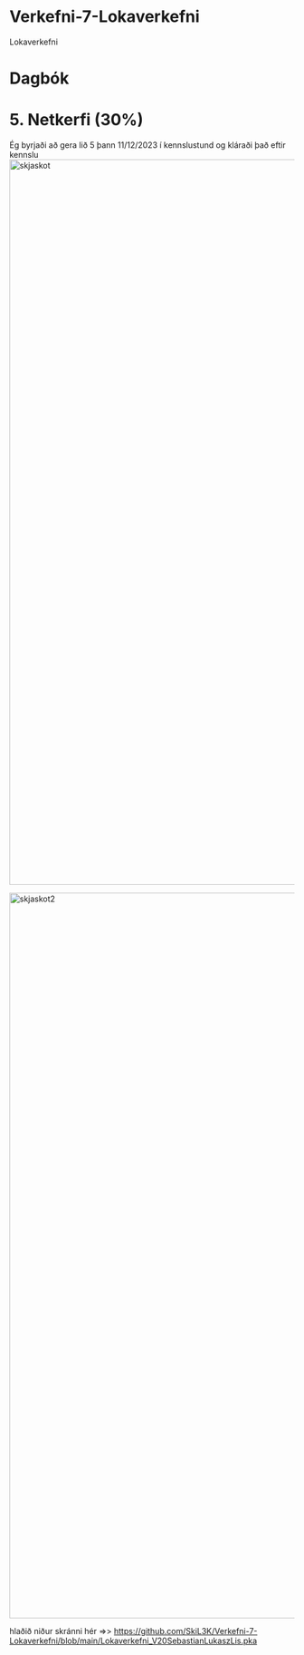 # Verkefni-7-Lokaverkefni
Lokaverkefni
# Dagbók
# 5. Netkerfi (30%) 
Ég byrjaði að gera lið 5 þann 11/12/2023 í kennslustund og kláraði það eftir kennslu
<img width="1280" alt="skjaskot" src="https://github.com/SkiL3K/Verkefni-7-Lokaverkefni/assets/114151905/e93afc4e-3c17-45c3-ab42-5ebd10d8e250">


<img width="1280" alt="skjaskot2" src="https://github.com/SkiL3K/Verkefni-7-Lokaverkefni/assets/114151905/f637013d-297b-4a27-95ef-4f584b1aa759">

hlaðið niður skránni hér =>>  https://github.com/SkiL3K/Verkefni-7-Lokaverkefni/blob/main/Lokaverkefni_V20SebastianLukaszLis.pka
